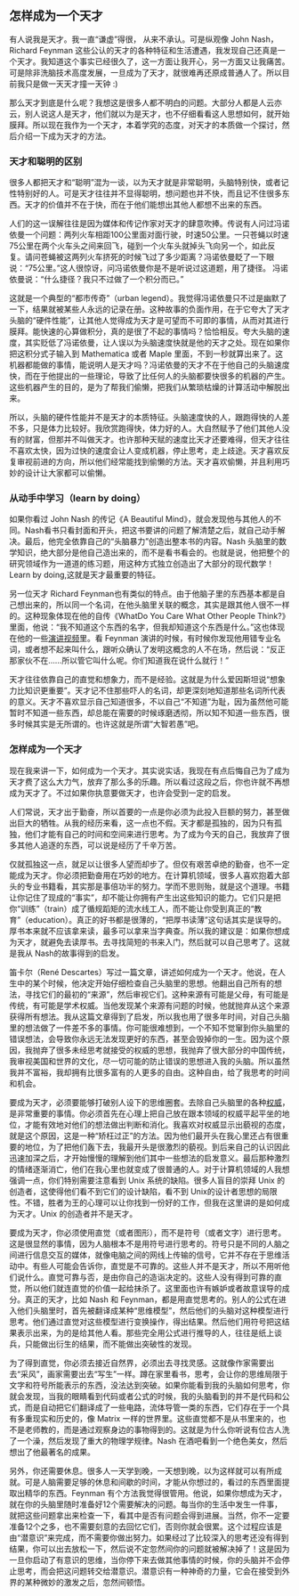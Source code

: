 ## 怎样成为一个天才

有人说我是天才。我一直“谦虚”得很， 从来不承认。可是纵观像 John Nash，Richard Feynman 这些公认的天才的各种特征和生活遭遇，我发现自己还真是一个天才。我知道这个事实已经很久了，这一方面让我开心，另一方面又让我痛苦。可是除非洗脑技术高度发展，一旦成为了天才，就很难再还原成普通人了。所以目前我只是做一天天才撞一天钟 :)

那么天才到底是什么呢？我想这是很多人都不明白的问题。大部分人都是人云亦云，别人说这人是天才，他们就以为是天才，也不仔细看看这人思想如何，就开始膜拜。所以现在我作为一个天才，本着学究的态度，对天才的本质做一个探讨，然后介绍一下成为天才的方法。

### 天才和聪明的区别

很多人都把天才和“聪明”混为一谈，以为天才就是非常聪明，头脑特别快，或者记性特别好的人。可是天才往往并不显得聪明，想问题也并不快，而且记不住很多东西。天才的价值并不在于快，而在于他们能想出其他人都想不出来的东西。

人们的这一误解往往是因为媒体和传记作家对天才的肆意吹捧。传说有人问过冯诺依曼一个问题：两列火车相距100公里面对面行驶，时速50公里。一只苍蝇以时速75公里在两个火车头之间来回飞，碰到一个火车头就掉头飞向另一个，如此反复。请问苍蝇被这两列火车挤死的时候飞过了多少距离？冯诺依曼眨了一下眼说：“75公里。”这人很惊讶，问冯诺依曼你是不是听说过这道题，用了捷径。 冯诺依曼说：“什么捷径？我只不过做了一个积分而已。”

这就是一个典型的“都市传奇”（urban legend）。我觉得冯诺依曼只不过是幽默了一下，结果就被某些人永远的记录在册。这种故事的负面作用，在于它夸大了天才头脑的“硬件性能”，让其他人觉得成为天才是可望而不可即的事情，从而对其进行膜拜。能快速的心算做积分，真的是很了不起的事情吗？恰恰相反。夸大头脑的速度，其实贬低了冯诺依曼，让人误以为头脑速度快就是他的天才之处。现在如果你把这积分式子输入到 Mathematica 或者 Maple 里面，不到一秒就算出来了。这机器都能做的事情，能说明人是天才吗？冯诺依曼的天才不在于他自己的头脑速度快，而在于他提出的一些理论，导致了比任何人的头脑都要快很多的机器的产生。这些机器产生的目的，是为了帮我们偷懒，把我们从繁琐枯燥的计算活动中解脱出来。

所以，头脑的硬件性能并不是天才的本质特征。头脑速度快的人，跟跑得快的人差不多，只是体力比较好。我欣赏跑得快，体力好的人。大自然赋予了他们其他人没有的财富，但那并不叫做天才。也许那种天赋的速度比天才还要难得，但天才往往不喜欢太快，因为过快的速度会让人变成机器，停止思考，走上歧途。天才喜欢反复审视前进的方向，所以他们经常能找到偷懒的方法。天才喜欢偷懒，并且利用巧妙的设计让大家都可以偷懒。

### 从动手中学习（learn by doing）

如果你看过 John Nash 的传记《A Beautiful Mind》，就会发现他与其他人的不同。Nash看书只看封面和开头，把这书要讲的问题了解清楚之后，就自己动手解决。最后，他完全依靠自己的“头脑暴力”创造出整本书的内容。Nash 头脑里的数学知识，绝大部分是他自己造出来的，而不是看书看会的。也就是说，他把整个的研究领域作为一道道的练习题，用这种方式独立创造出了大部分的现代数学！Learn by doing,这就是天才最重要的特征。

另一位天才 Richard Feynman也有类似的特点。由于他脑子里的东西基本都是自己想出来的，所以同一个名词，在他头脑里关联的概念，其实是跟其他人很不一样的。这种现象体现在他的自传《WhatDo You Care What Other People Think?》里面，他说：“我不知道这个东西的名字，但我却知道这个东西是什么。”这也体现在他的一些[演讲视频](http://research.microsoft.com/apps/tools/tuva)里。看 Feynman 演讲的时候，有时候你发现他用错专业名词，或者想不起来叫什么，跟听众确认了发明这概念的人不在场，然后说：“反正那家伙不在……所以管它叫什么呢。你们知道我在说什么就行！”

天才往往依靠自己的直觉和想象力，而不是经验。这就是为什么爱因斯坦说“想象力比知识更重要”。天才记不住那些吓人的名词，却更深刻地知道那些名词所代表的意义。天才不喜欢显示自己知道很多，不以自己“不知道”为耻，因为虽然他可能暂时不知道一些东西，却总能在需要的时候琢磨透彻，所以知不知道一些东西，很多时候其实是无所谓的。也许这就是所谓“大智若愚”吧。

### 怎样成为一个天才

现在我来讲一下，如何成为一个天才。其实说实话，我现在有点后悔自己为了成为天才费了这么大力气，放弃了那么多的乐趣。所以看过这段之后，你也许就不再想成为天才了。不过如果你执意要做天才，也许会受到一定的启发。

人们常说，天才出于勤奋，所以首要的一点是你必须为此投入巨额的努力，甚至做出巨大的牺牲。从我的经历来看，这一点也不假。天才都是孤独的，因为只有孤独，他们才能有自己的时间和空间来进行思考。为了成为今天的自己，我放弃了很多其他人追逐的东西，可以说是经历了千辛万苦。

仅就孤独这一点，就足以让很多人望而却步了。但仅有艰苦卓绝的勤奋，也不一定能成为天才。你必须把勤奋用在巧妙的地方。在计算机领域，很多人喜欢抱着大部头的专业书籍看，其实那是事倍功半的努力。学而不思则殆，就是这个道理。书籍让你记住了现成的“事实”，却不能让你拥有产生出这些知识的能力。它们只是把你“训练”（train）成了循规蹈矩的流水线工人，而不能让你受到真正的“教育”（education）。真正的好书都是很薄的，“把厚书读薄”这句话其实是误导的。厚书本来就不应该拿来读，最多可以拿来当字典查。所以我的建议是：如果你想成为天才，就避免去读厚书。去寻找简短的书来入门，然后就可以自己思考了。这就是我从 Nash的故事得到的启发。

笛卡尔（René Descartes）写过一篇文章，讲述如何成为一个天才。他说，在人生中的某个时候，他决定开始仔细检查自己头脑里的思想。他翻出自己所有的想法，寻找它们的最初的“来源”，然后审视它们。这种来源有可能是父母，有可能是传统，有可能是学术权威。当他发现某个来源有问题的时候，他就抛弃从这个来源获得所有想法。我从这篇文章得到了启发，所以我也用了很多年时间，对自己头脑里的想法做了一件差不多的事情。你可能很难想到，一个不知不觉窜到你头脑里的错误想法，会导致你永远无法发现更好的东西，甚至会毁掉你的一生。因为这个原因，我抛弃了很多未经思考就接受的权威的思想，我抛弃了很大部分的中国传统，我审视美国和世界的文化，尽一切可能的防止错误的思想进入我的头脑。所以虽然我并不富裕，我却拥有比很多富有的人更多的自由。这种自由，给了我思考的时间和机会。

要成为天才，必须要能够打破别人设下的思维圈套。去除自己头脑里的各种[权威](http://www.yinwang.org/blog-cn/2014/01/04/authority)，是非常重要的事情。你必须首先在心理上把自己放在跟本领域的权威平起平坐的地位，才能有效地对他们的想法做出判断和消化。我喜欢对权威显示出藐视的态度，就是这个原因，这是一种“矫枉过正”的方法。因为他们最开头在我心里还占有很重要的地位，为了把他们轰下去，我最开头是很激烈的藐视。到后来自己的认识因此迅速加深之后，才开始慢慢的理解到他们其中一些想法的启发意义。最后那种激烈的情绪逐渐消亡，他们在我心里也就变成了很普通的人。对于计算机领域的人我想强调一点，你们特别需要注意看到 Unix 系统的缺陷。很多人盲目的崇拜 Unix 的创造者，这使得他们看不到它们的设计缺陷，看不到 Unix的设计者思想的局限性。不错，胜者为王的心理可以让你找到一份好的工作，但我在这里讲的是如何成为天才。Unix 的创造者并不是天才。

要成为天才，你必须使用直觉（或者图形），而不是符号（或者文字）进行思考。这是很显然的事情，因为人脑根本不是用符号进行思考的。符号只是不同的人脑之间进行信息交互的媒体，就像电脑之间的网线上传输的信号，它并不存在于思维活动中。有些人可能会告诉你，直觉是不可靠的。这些人并不是天才，所以不用听他们说什么。直觉可靠与否，是由你自己的造诣决定的。这些人没有得到可靠的直觉，所以他们就连直觉的价值一起给抹杀了。这里面也许有嫉妒或者故意误导的成分。真正的天才，比如 Nash 和 Feynman，都是用直觉思考的。别人的公式在进入他们头脑里时，首先被翻译成某种“思维模型”，然后他们的头脑对这种模型进行思考。他们通过直觉对这些模型进行变换操作，得出结果。然后他们用符号把这结果表示出来，为的是给其他人看。那些完全用公式进行推导的人，往往是纸上谈兵，只能做出衍生的结果，而不能做出突破性的发现。

为了得到直觉，你必须去接近自然界，必须出去寻找灵感。这就像作家需要出去“采风”，画家需要出去“写生”一样。蹲在家里看书，思考，会让你的思维局限于文字和符号所能表示的东西，没法达到突破。如果你能看到我的头脑如何思考，你就会发现，当我的眼睛看到代码或者公式的时候，我的头脑看到的并不是代码和公式，而是自动把它们翻译成了一些电路，流体导管一类的东西，它们存在于一个具有多重现实和历史的，像 Matrix 一样的世界里。这些直觉都不是从书里来的，也不是老师教的，而是通过观察身边的事物得到的。这就是为什么你听说有位古人洗了一个澡，然后发现了重大的物理学规律。Nash 在酒吧看到一个绝色美女，然后想出了他最著名的成果。

另外，你还需要休息。很多人一天学到晚，一天想到晚，以为这样就可以有所成就。可是人脑需要足够的休息和间歇的时间，才能从你想过的，看过的东西里面提取出精华的东西。Feynman 有个方法我觉得很管用。他说，如果你想成为天才，就在你的头脑里随时准备好12个需要解决的问题。每当你的生活中发生一件事，就把这些问题拿出来检查一下，看其中是否有问题会得到进展。当然，你不一定要准备12个之多，也不需要刻意的去回忆它们，否则你就会很累。这个过程应该是由“潜意识”来完成，而不需要你做出努力。如果经过了比较深入的思考还没有得到结果，你可以出去放松一下，然后说不定忽然间你的问题就被解决掉了！这是因为一旦你启动了有意识的思维，当你停下来去做其他事情的时候，你的头脑并不会停止思考，而会把这问题转交给潜意识。潜意识有一种神奇的力量，它会在接受到外界的某种微妙的激发之后，忽然间顿悟。

